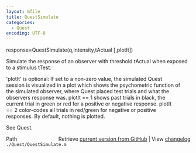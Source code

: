 ```yaml
---
layout: mfile
title: QuestSimulate
categories:
  - Quest
encoding: UTF-8
---
```


response=QuestSimulate(q,intensity,tActual [,plotIt])  

Simulate the response of an observer with threshold tActual when exposed  
to a stimulus tTest.  

'plotIt' is optional: If set to a non-zero value, the simulated Quest  
session is visualized in a plot which shows the psychometric function of  
the simulated observer, where Quest placed test trials and what the  
observers response was. plotIt == 1 shows past trials in black, the  
current trial in green or red for a positive or negative response. plotIt  
\== 2 color-codes all trials in red/green for negative or positive  
responses. By default, nothing is plotted.  

See Quest.  


<div class="code_header" style="text-align:right;">
  <span style="float:left;">Path&nbsp;&nbsp;</span> <span class="counter">Retrieve <a href=
  "https://raw.github.com/Psychtoolbox-3/Psychtoolbox-3/beta/./Quest/QuestSimulate.m">current version from GitHub</a> | View <a href=
  "https://github.com/Psychtoolbox-3/Psychtoolbox-3/commits/beta/./Quest/QuestSimulate.m">changelog</a></span>
</div>
<div class="code">
  <code>./Quest/QuestSimulate.m</code>
</div>
